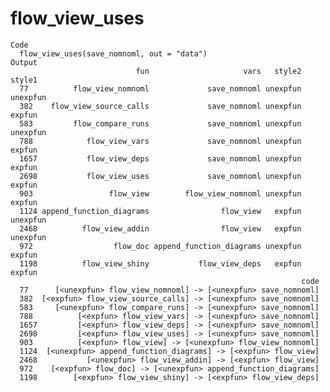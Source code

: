 # flow_view_uses

    Code
      flow_view_uses(save_nomnoml, out = "data")
    Output
                                fun                     vars   style2   style1
      77          flow_view_nomnoml             save_nomnoml unexpfun unexpfun
      382    flow_view_source_calls             save_nomnoml unexpfun   expfun
      583         flow_compare_runs             save_nomnoml unexpfun unexpfun
      788            flow_view_vars             save_nomnoml unexpfun   expfun
      1657           flow_view_deps             save_nomnoml unexpfun   expfun
      2698           flow_view_uses             save_nomnoml unexpfun   expfun
      903                 flow_view        flow_view_nomnoml unexpfun   expfun
      1124 append_function_diagrams                flow_view   expfun unexpfun
      2468          flow_view_addin                flow_view   expfun unexpfun
      972                  flow_doc append_function_diagrams unexpfun   expfun
      1198          flow_view_shiny           flow_view_deps   expfun   expfun
                                                                     code
      77      [<unexpfun> flow_view_nomnoml] -> [<unexpfun> save_nomnoml]
      382  [<expfun> flow_view_source_calls] -> [<unexpfun> save_nomnoml]
      583     [<unexpfun> flow_compare_runs] -> [<unexpfun> save_nomnoml]
      788          [<expfun> flow_view_vars] -> [<unexpfun> save_nomnoml]
      1657         [<expfun> flow_view_deps] -> [<unexpfun> save_nomnoml]
      2698         [<expfun> flow_view_uses] -> [<unexpfun> save_nomnoml]
      903          [<expfun> flow_view] -> [<unexpfun> flow_view_nomnoml]
      1124  [<unexpfun> append_function_diagrams] -> [<expfun> flow_view]
      2468           [<unexpfun> flow_view_addin] -> [<expfun> flow_view]
      972    [<expfun> flow_doc] -> [<unexpfun> append_function_diagrams]
      1198        [<expfun> flow_view_shiny] -> [<expfun> flow_view_deps]


